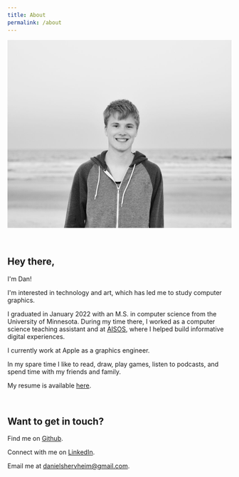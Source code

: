 ```yaml
---
title: About
permalink: /about
---
```


![Daniel Shervheim](/assets/img/about/me.jpg)

<br/>

## Hey there,

I'm Dan!

I'm interested in technology and art, which has led me to study computer graphics.

I graduated in January 2022 with an M.S. in computer science from the University of Minnesota. During my time there, I worked as a computer science teaching assistant and at [AISOS](http://aisos.umn.edu/), where I helped build informative digital experiences.

I currently work at Apple as a graphics engineer.

In my spare time I like to read, draw, play games, listen to podcasts, and spend time with my friends and family.

My resume is available [here](https://docs.google.com/document/d/1pAoeWMVmRG-uOplchmDD8qh1SfPuwfCJ26882EFppic/edit?usp=sharing).

<br/>

## Want to get in touch?

Find me on [Github](http://github.com/danielshervheim).

Connect with me on [LinkedIn](https://www.linkedin.com/in/daniel-shervheim-106054178/).

Email me at [danielshervheim@gmail.com](mailto:danielshervheim@gmail.com).

